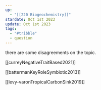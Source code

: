 ```yaml
---
up:
  - "[[220 Biogeochemistry]]"
stardate: Oct 1st 2023
update: Oct 1st 2023
tags:
  - "#tribble"
  - question
---
```

there are some disagreements on the topic.

[[curreyNegativeTraitBased2021]]

[[battermanKeyRoleSymbiotic2013]]

[[levy-varonTropicalCarbonSink2019]]

